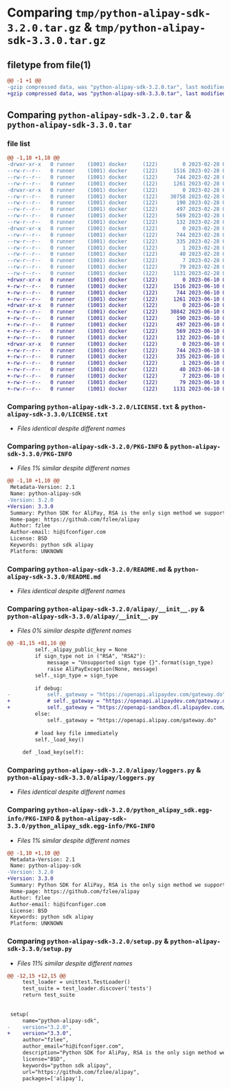 # Comparing `tmp/python-alipay-sdk-3.2.0.tar.gz` & `tmp/python-alipay-sdk-3.3.0.tar.gz`

## filetype from file(1)

```diff
@@ -1 +1 @@
-gzip compressed data, was "python-alipay-sdk-3.2.0.tar", last modified: Tue Feb 28 03:51:29 2023, max compression
+gzip compressed data, was "python-alipay-sdk-3.3.0.tar", last modified: Sat Jun 10 06:12:47 2023, max compression
```

## Comparing `python-alipay-sdk-3.2.0.tar` & `python-alipay-sdk-3.3.0.tar`

### file list

```diff
@@ -1,18 +1,18 @@
-drwxr-xr-x   0 runner    (1001) docker     (122)        0 2023-02-28 03:51:29.810102 python-alipay-sdk-3.2.0/
--rw-r--r--   0 runner    (1001) docker     (122)     1516 2023-02-28 03:51:19.000000 python-alipay-sdk-3.2.0/LICENSE.txt
--rw-r--r--   0 runner    (1001) docker     (122)      744 2023-02-28 03:51:29.810102 python-alipay-sdk-3.2.0/PKG-INFO
--rw-r--r--   0 runner    (1001) docker     (122)     1261 2023-02-28 03:51:19.000000 python-alipay-sdk-3.2.0/README.md
-drwxr-xr-x   0 runner    (1001) docker     (122)        0 2023-02-28 03:51:29.806102 python-alipay-sdk-3.2.0/alipay/
--rw-r--r--   0 runner    (1001) docker     (122)    30758 2023-02-28 03:51:19.000000 python-alipay-sdk-3.2.0/alipay/__init__.py
--rw-r--r--   0 runner    (1001) docker     (122)      190 2023-02-28 03:51:19.000000 python-alipay-sdk-3.2.0/alipay/compat.py
--rw-r--r--   0 runner    (1001) docker     (122)      497 2023-02-28 03:51:19.000000 python-alipay-sdk-3.2.0/alipay/exceptions.py
--rw-r--r--   0 runner    (1001) docker     (122)      569 2023-02-28 03:51:19.000000 python-alipay-sdk-3.2.0/alipay/loggers.py
--rw-r--r--   0 runner    (1001) docker     (122)      132 2023-02-28 03:51:19.000000 python-alipay-sdk-3.2.0/alipay/utils.py
-drwxr-xr-x   0 runner    (1001) docker     (122)        0 2023-02-28 03:51:29.810102 python-alipay-sdk-3.2.0/python_alipay_sdk.egg-info/
--rw-r--r--   0 runner    (1001) docker     (122)      744 2023-02-28 03:51:29.000000 python-alipay-sdk-3.2.0/python_alipay_sdk.egg-info/PKG-INFO
--rw-r--r--   0 runner    (1001) docker     (122)      335 2023-02-28 03:51:29.000000 python-alipay-sdk-3.2.0/python_alipay_sdk.egg-info/SOURCES.txt
--rw-r--r--   0 runner    (1001) docker     (122)        1 2023-02-28 03:51:29.000000 python-alipay-sdk-3.2.0/python_alipay_sdk.egg-info/dependency_links.txt
--rw-r--r--   0 runner    (1001) docker     (122)       40 2023-02-28 03:51:29.000000 python-alipay-sdk-3.2.0/python_alipay_sdk.egg-info/requires.txt
--rw-r--r--   0 runner    (1001) docker     (122)        7 2023-02-28 03:51:29.000000 python-alipay-sdk-3.2.0/python_alipay_sdk.egg-info/top_level.txt
--rw-r--r--   0 runner    (1001) docker     (122)       79 2023-02-28 03:51:29.810102 python-alipay-sdk-3.2.0/setup.cfg
--rw-r--r--   0 runner    (1001) docker     (122)     1131 2023-02-28 03:51:19.000000 python-alipay-sdk-3.2.0/setup.py
+drwxr-xr-x   0 runner    (1001) docker     (122)        0 2023-06-10 06:12:47.669755 python-alipay-sdk-3.3.0/
+-rw-r--r--   0 runner    (1001) docker     (122)     1516 2023-06-10 06:12:38.000000 python-alipay-sdk-3.3.0/LICENSE.txt
+-rw-r--r--   0 runner    (1001) docker     (122)      744 2023-06-10 06:12:47.669755 python-alipay-sdk-3.3.0/PKG-INFO
+-rw-r--r--   0 runner    (1001) docker     (122)     1261 2023-06-10 06:12:38.000000 python-alipay-sdk-3.3.0/README.md
+drwxr-xr-x   0 runner    (1001) docker     (122)        0 2023-06-10 06:12:47.669755 python-alipay-sdk-3.3.0/alipay/
+-rw-r--r--   0 runner    (1001) docker     (122)    30842 2023-06-10 06:12:38.000000 python-alipay-sdk-3.3.0/alipay/__init__.py
+-rw-r--r--   0 runner    (1001) docker     (122)      190 2023-06-10 06:12:38.000000 python-alipay-sdk-3.3.0/alipay/compat.py
+-rw-r--r--   0 runner    (1001) docker     (122)      497 2023-06-10 06:12:38.000000 python-alipay-sdk-3.3.0/alipay/exceptions.py
+-rw-r--r--   0 runner    (1001) docker     (122)      569 2023-06-10 06:12:38.000000 python-alipay-sdk-3.3.0/alipay/loggers.py
+-rw-r--r--   0 runner    (1001) docker     (122)      132 2023-06-10 06:12:38.000000 python-alipay-sdk-3.3.0/alipay/utils.py
+drwxr-xr-x   0 runner    (1001) docker     (122)        0 2023-06-10 06:12:47.669755 python-alipay-sdk-3.3.0/python_alipay_sdk.egg-info/
+-rw-r--r--   0 runner    (1001) docker     (122)      744 2023-06-10 06:12:47.000000 python-alipay-sdk-3.3.0/python_alipay_sdk.egg-info/PKG-INFO
+-rw-r--r--   0 runner    (1001) docker     (122)      335 2023-06-10 06:12:47.000000 python-alipay-sdk-3.3.0/python_alipay_sdk.egg-info/SOURCES.txt
+-rw-r--r--   0 runner    (1001) docker     (122)        1 2023-06-10 06:12:47.000000 python-alipay-sdk-3.3.0/python_alipay_sdk.egg-info/dependency_links.txt
+-rw-r--r--   0 runner    (1001) docker     (122)       40 2023-06-10 06:12:47.000000 python-alipay-sdk-3.3.0/python_alipay_sdk.egg-info/requires.txt
+-rw-r--r--   0 runner    (1001) docker     (122)        7 2023-06-10 06:12:47.000000 python-alipay-sdk-3.3.0/python_alipay_sdk.egg-info/top_level.txt
+-rw-r--r--   0 runner    (1001) docker     (122)       79 2023-06-10 06:12:47.669755 python-alipay-sdk-3.3.0/setup.cfg
+-rw-r--r--   0 runner    (1001) docker     (122)     1131 2023-06-10 06:12:38.000000 python-alipay-sdk-3.3.0/setup.py
```

### Comparing `python-alipay-sdk-3.2.0/LICENSE.txt` & `python-alipay-sdk-3.3.0/LICENSE.txt`

 * *Files identical despite different names*

### Comparing `python-alipay-sdk-3.2.0/PKG-INFO` & `python-alipay-sdk-3.3.0/PKG-INFO`

 * *Files 1% similar despite different names*

```diff
@@ -1,10 +1,10 @@
 Metadata-Version: 2.1
 Name: python-alipay-sdk
-Version: 3.2.0
+Version: 3.3.0
 Summary: Python SDK for AliPay, RSA is the only sign method we support
 Home-page: https://github.com/fzlee/alipay
 Author: fzlee
 Author-email: hi@ifconfiger.com
 License: BSD
 Keywords: python sdk alipay
 Platform: UNKNOWN
```

### Comparing `python-alipay-sdk-3.2.0/README.md` & `python-alipay-sdk-3.3.0/README.md`

 * *Files identical despite different names*

### Comparing `python-alipay-sdk-3.2.0/alipay/__init__.py` & `python-alipay-sdk-3.3.0/alipay/__init__.py`

 * *Files 0% similar despite different names*

```diff
@@ -81,15 +81,16 @@
         self._alipay_public_key = None
         if sign_type not in ("RSA", "RSA2"):
             message = "Unsupported sign type {}".format(sign_type)
             raise AliPayException(None, message)
         self._sign_type = sign_type
 
         if debug:
-            self._gateway = "https://openapi.alipaydev.com/gateway.do"
+            # self._gateway = "https://openapi.alipaydev.com/gateway.do"
+            self._gateway = "https://openapi-sandbox.dl.alipaydev.com/gateway.do"
         else:
             self._gateway = "https://openapi.alipay.com/gateway.do"
 
         # load key file immediately
         self._load_key()
 
     def _load_key(self):
```

### Comparing `python-alipay-sdk-3.2.0/alipay/loggers.py` & `python-alipay-sdk-3.3.0/alipay/loggers.py`

 * *Files identical despite different names*

### Comparing `python-alipay-sdk-3.2.0/python_alipay_sdk.egg-info/PKG-INFO` & `python-alipay-sdk-3.3.0/python_alipay_sdk.egg-info/PKG-INFO`

 * *Files 1% similar despite different names*

```diff
@@ -1,10 +1,10 @@
 Metadata-Version: 2.1
 Name: python-alipay-sdk
-Version: 3.2.0
+Version: 3.3.0
 Summary: Python SDK for AliPay, RSA is the only sign method we support
 Home-page: https://github.com/fzlee/alipay
 Author: fzlee
 Author-email: hi@ifconfiger.com
 License: BSD
 Keywords: python sdk alipay
 Platform: UNKNOWN
```

### Comparing `python-alipay-sdk-3.2.0/setup.py` & `python-alipay-sdk-3.3.0/setup.py`

 * *Files 11% similar despite different names*

```diff
@@ -12,15 +12,15 @@
     test_loader = unittest.TestLoader()
     test_suite = test_loader.discover('tests')
     return test_suite
 
 
 setup(
     name="python-alipay-sdk",
-    version="3.2.0",
+    version="3.3.0",
     author="fzlee",
     author_email="hi@ifconfiger.com",
     description="Python SDK for AliPay, RSA is the only sign method we support",
     license="BSD",
     keywords="python sdk alipay",
     url="https://github.com/fzlee/alipay",
     packages=['alipay'],
```

